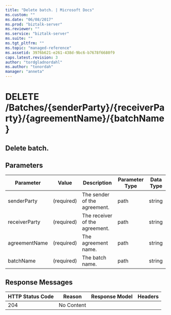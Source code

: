 ```yaml
---
title: "Delete batch. | Microsoft Docs"
ms.custom: ""
ms.date: "06/08/2017"
ms.prod: "biztalk-server"
ms.reviewer: ""
ms.service: "biztalk-server"
ms.suite: ""
ms.tgt_pltfrm: ""
ms.topic: "managed-reference"
ms.assetid: 3976b621-e261-438d-9bc6-b7678f6680f9
caps.latest.revision: 3
author: "tordgladnordahl"
ms.author: "tonordah"
manager: "anneta"
---
```

# DELETE /Batches/{senderParty}/{receiverParty}/{agreementName}/{batchName}
## Delete batch.


Parameters
---

Parameter|Value |Description|Parameter Type|Data Type  
---------|---------|---------|---------|---------
senderParty|(required)|The sender of the agreement.|path|string |
receiverParty|(required)|The receiver of the agreement.|path|string|
agreementName|(required)|The agreement name.|path|string|
|batchName|(required)|The batch name.|path|string|



Response Messages
---

HTTP Status Code|Reason|Response Model|Headers  
---------|---------|---------|---------
204     |No Content  |         |        | 

